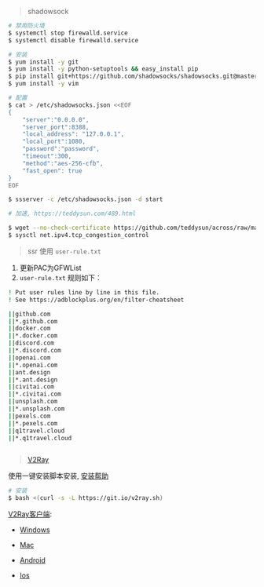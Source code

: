 > shadowsock

```bash
# 禁用防火墙
$ systemctl stop firewalld.service
$ systemctl disable firewalld.service

# 安装
$ yum install -y git
$ yum install -y python-setuptools && easy_install pip
$ pip install git+https://github.com/shadowsocks/shadowsocks.git@master
$ yum install -y vim

# 配置
$ cat > /etc/shadowsocks.json <<EOF
{
    "server":"0.0.0.0",
    "server_port":8388,
    "local_address": "127.0.0.1",
    "local_port":1080,
    "password":"password",
    "timeout":300,
    "method":"aes-256-cfb",
    "fast_open": true
}
EOF

$ ssserver -c /etc/shadowsocks.json -d start

# 加速, https://teddysun.com/489.html

$ wget --no-check-certificate https://github.com/teddysun/across/raw/master/bbr.sh && chmod +x bbr.sh && ./bbr.sh
$ sysctl net.ipv4.tcp_congestion_control

```

> ssr 使用 `user-rule.txt`

1. 更新PAC为GFWList
2. `user-rule.txt` 规则如下：
```bash
! Put user rules line by line in this file.
! See https://adblockplus.org/en/filter-cheatsheet

||github.com
||*.github.com
||docker.com
||*.docker.com
||discord.com
||*.discord.com
||openai.com
||*.openai.com
||ant.design
||*.ant.design
||civitai.com
||*.civitai.com
||unsplash.com
||*.unsplash.com
||pexels.com
||*.pexels.com
||q1travel.cloud
||*.q1travel.cloud



```



> [V2Ray](https://www.v2ray.com)

使用一键安装脚本安装, [安装帮助](https://github.com/233boy/v2ray/wiki/V2Ray%E4%B8%80%E9%94%AE%E5%AE%89%E8%A3%85%E8%84%9A%E6%9C%AC)

```bash
# 安装
$ bash <(curl -s -L https://git.io/v2ray.sh)
```

[V2Ray客户端](https://233v2.com/post/4/): 

- [Windows](https://github.com/2dust/v2rayN/releases/latest)

- [Mac](https://github.com/yanue/V2rayU)

- [Android](https://github.com/2dust/v2rayNG/releases)

- [Ios]()

